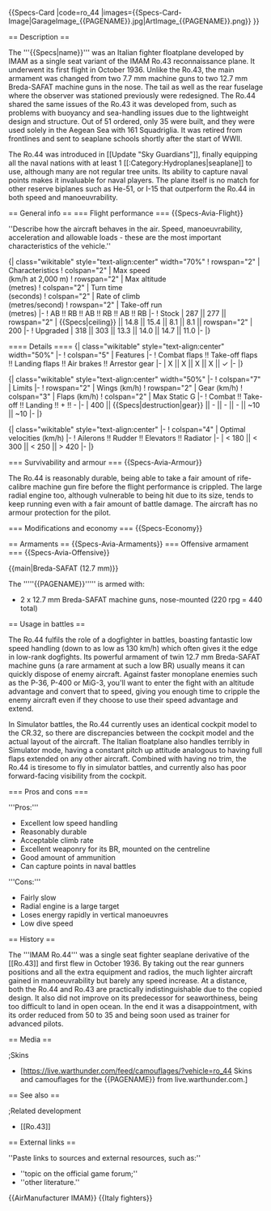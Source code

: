 {{Specs-Card
|code=ro_44
|images={{Specs-Card-Image|GarageImage_{{PAGENAME}}.jpg|ArtImage_{{PAGENAME}}.png}}
}}

== Description ==
<!-- ''In the description, the first part should be about the history of and the creation and combat usage of the aircraft, as well as its key features. In the second part, tell the reader about the aircraft in the game. Insert a screenshot of the vehicle, so that if the novice player does not remember the vehicle by name, he will immediately understand what kind of vehicle the article is talking about.'' -->
The '''{{Specs|name}}''' was an Italian fighter floatplane developed by IMAM as a single seat variant of the IMAM Ro.43 reconnaissance plane. It underwent its first flight in October 1936. Unlike the Ro.43, the main armament was changed from two 7.7 mm machine guns to two 12.7 mm Breda-SAFAT machine guns in the nose. The tail as well as the rear fuselage where the observer was stationed previously were redesigned. The Ro.44 shared the same issues of the Ro.43 it was developed from, such as problems with buoyancy and sea-handling issues due to the lightweight design and structure. Out of 51 ordered, only 35 were built, and they were used solely in the Aegean Sea with 161 Squadriglia. It was retired from frontlines and sent to seaplane schools shortly after the start of WWII.

The Ro.44 was introduced in [[Update "Sky Guardians"]], finally equipping all the naval nations with at least 1 [[:Category:Hydroplanes|seaplane]] to use, although many are not regular tree units. Its ability to capture naval points makes it invaluable for naval players. The plane itself is no match for other reserve biplanes such as He-51, or I-15 that outperform the Ro.44 in both speed and manoeuvrability.

== General info ==
=== Flight performance ===
{{Specs-Avia-Flight}}
<!-- ''Describe how the aircraft behaves in the air. Speed, manoeuvrability, acceleration and allowable loads - these are the most important characteristics of the vehicle.'' -->
''Describe how the aircraft behaves in the air. Speed, manoeuvrability, acceleration and allowable loads - these are the most important characteristics of the vehicle.''

{| class="wikitable" style="text-align:center" width="70%"
! rowspan="2" | Characteristics
! colspan="2" | Max speed<br>(km/h at 2,000 m)
! rowspan="2" | Max altitude<br>(metres)
! colspan="2" | Turn time<br>(seconds)
! colspan="2" | Rate of climb<br>(metres/second)
! rowspan="2" | Take-off run<br>(metres)
|-
! AB !! RB !! AB !! RB !! AB !! RB
|-
! Stock
| 287 || 277 || rowspan="2" | {{Specs|ceiling}} || 14.8 || 15.4 || 8.1 || 8.1 || rowspan="2" | 200
|-
! Upgraded
| 318 || 303 || 13.3 || 14.0 || 14.7 || 11.0
|-
|}

==== Details ====
{| class="wikitable" style="text-align:center" width="50%"
|-
! colspan="5" | Features
|-
! Combat flaps !! Take-off flaps !! Landing flaps !! Air brakes !! Arrestor gear
|-
| X || X || X || X || ✓     <!-- ✓ -->
|-
|}

{| class="wikitable" style="text-align:center" width="50%"
|-
! colspan="7" | Limits
|-
! rowspan="2" | Wings (km/h)
! rowspan="2" | Gear (km/h)
! colspan="3" | Flaps (km/h)
! colspan="2" | Max Static G
|-
! Combat !! Take-off !! Landing !! + !! -
|-
| 400 <!-- {{Specs|destruction|body}} --> || {{Specs|destruction|gear}} || - || - || - || ~10 || ~10
|-
|}

{| class="wikitable" style="text-align:center"
|-
! colspan="4" | Optimal velocities (km/h)
|-
! Ailerons !! Rudder !! Elevators !! Radiator
|-
| < 180 || < 300 || < 250 || > 420
|-
|}

=== Survivability and armour ===
{{Specs-Avia-Armour}}
<!-- ''Examine the survivability of the aircraft. Note how vulnerable the structure is and how secure the pilot is, whether the fuel tanks are armoured, etc. Describe the armour, if there is any, and also mention the vulnerability of other critical aircraft systems.'' -->
The Ro.44 is reasonably durable, being able to take a fair amount of rife-calibre machine gun fire before the flight performance is crippled. The large radial engine too, although vulnerable to being hit due to its size, tends to keep running even with a fair amount of battle damage. The aircraft has no armour protection for the pilot.

=== Modifications and economy ===
{{Specs-Economy}}

== Armaments ==
{{Specs-Avia-Armaments}}
=== Offensive armament ===
{{Specs-Avia-Offensive}}
<!-- ''Describe the offensive armament of the aircraft, if any. Describe how effective the cannons and machine guns are in a battle, and also what belts or drums are better to use. If there is no offensive weaponry, delete this subsection.'' -->
{{main|Breda-SAFAT (12.7 mm)}}

The '''''{{PAGENAME}}''''' is armed with:

* 2 x 12.7 mm Breda-SAFAT machine guns, nose-mounted (220 rpg = 440 total)

== Usage in battles ==
<!-- ''Describe the tactics of playing in the aircraft, the features of using aircraft in a team and advice on tactics. Refrain from creating a "guide" - do not impose a single point of view, but instead, give the reader food for thought. Examine the most dangerous enemies and give recommendations on fighting them. If necessary, note the specifics of the game in different modes (AB, RB, SB).'' -->
The Ro.44 fulfils the role of a dogfighter in battles, boasting fantastic low speed handling (down to as low as 130 km/h) which often gives it the edge in low-rank dogfights. Its powerful armament of twin 12.7 mm Breda-SAFAT machine guns (a rare armament at such a low BR) usually means it can quickly dispose of enemy aircraft. Against faster monoplane enemies such as the P-36, P-400 or MiG-3, you'll want to enter the fight with an altitude advantage and convert that to speed, giving you enough time to cripple the enemy aircraft even if they choose to use their speed advantage and extend.

In Simulator battles, the Ro.44 currently uses an identical cockpit model to the CR.32, so there are discrepancies between the cockpit model and the actual layout of the aircraft. The Italian floatplane also handles terribly in Simulator mode, having a constant pitch up attitude analogous to having full flaps extended on any other aircraft. Combined with having no trim, the Ro.44 is tiresome to fly in simulator battles, and currently also has poor forward-facing visibility from the cockpit.

=== Pros and cons ===
<!-- ''Summarise and briefly evaluate the vehicle in terms of its characteristics and combat effectiveness. Mark its pros and cons in the bulleted list. Try not to use more than 6 points for each of the characteristics. Avoid using categorical definitions such as "bad", "good" and the like - use substitutions with softer forms such as "inadequate" and "effective".'' -->
'''Pros:'''

* Excellent low speed handling
* Reasonably durable
* Acceptable climb rate
* Excellent weaponry for its BR, mounted on the centreline
* Good amount of ammunition
* Can capture points in naval battles

'''Cons:'''

* Fairly slow
* Radial engine is a large target
* Loses energy rapidly in vertical manoeuvres
* Low dive speed

== History ==
<!-- ''Describe the history of the creation and combat usage of the aircraft in more detail than in the introduction. If the historical reference turns out to be too long, take it to a separate article, taking a link to the article about the vehicle and adding a block "/History" (example: <nowiki>https://wiki.warthunder.com/(Vehicle-name)/History</nowiki>) and add a link to it here using the <code>main</code> template. Be sure to reference text and sources by using <code><nowiki><ref></ref></nowiki></code>, as well as adding them at the end of the article with <code><nowiki><references /></nowiki></code>. This section may also include the vehicle's dev blog entry (if applicable) and the in-game encyclopedia description (under <code><nowiki>=== In-game description ===</nowiki></code>, also if applicable).'' -->
The '''IMAM Ro.44''' was a single seat fighter seaplane derivative of the [[Ro.43]] and first flew in October 1936. By taking out the rear gunners positions and all the extra equipment and radios, the much lighter aircraft gained in manoeuvrability but barely any speed increase. At a distance, both the Ro.44 and Ro.43 are practically indistinguishable due to the copied design. It also did not improve on its predecessor for seaworthiness, being too difficult to land in open ocean. In the end it was a disappointment, with its order reduced from 50 to 35 and being soon used as trainer for advanced pilots.

== Media ==
<!-- ''Excellent additions to the article would be video guides, screenshots from the game, and photos.'' -->

;Skins
* [https://live.warthunder.com/feed/camouflages/?vehicle=ro_44 Skins and camouflages for the {{PAGENAME}} from live.warthunder.com.]

== See also ==
<!-- ''Links to the articles on the War Thunder Wiki that you think will be useful for the reader, for example:''
* ''reference to the series of the aircraft;''
* ''links to approximate analogues of other nations and research trees.'' -->

;Related development
* [[Ro.43]]

== External links ==
<!-- ''Paste links to sources and external resources, such as:''
* ''topic on the official game forum;''
* ''other literature.'' -->
''Paste links to sources and external resources, such as:''

* ''topic on the official game forum;''
* ''other literature.''

{{AirManufacturer IMAM}}
{{Italy fighters}}